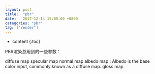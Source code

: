 ```yaml
---
layout: post
title:  "pbr"
date:   2017-12-14 15:05:00 +0800
categories: "pbr"
tag: ["render"]
---
```



* content
{:toc}

PBR渲染总用到的一些参数：

diffuse map
specular map
normal map
albedo map : Albedo is the base color input, commonly known as a diffuse map.
gloss map

